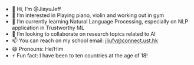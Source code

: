 - 👋 Hi, I’m @JiayuJeff
- 👀 I’m interested in Playing piano, violin and working out in gym
- 🌱 I’m currently learning Natural Language Processing, especially on NLP application in Trustworthy ML
- 💞️ I’m looking to collaborate on research topics related to AI
- 📫 You can reach on my school email: jliufv@connect.ust.hk
- 😄 Pronouns: He/Him
- ⚡ Fun fact: I have been to ten countries at the age of 18!

<!---
JiayuJeff/JiayuJeff is a ✨ special ✨ repository because its `README.md` (this file) appears on your GitHub profile.
You can click the Preview link to take a look at your changes.
--->
